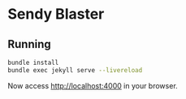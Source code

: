 # Sendy Blaster

## Running

```sh
bundle install
bundle exec jekyll serve --livereload
```

Now access <http://localhost:4000> in your browser.
